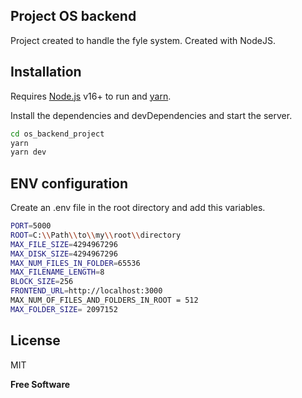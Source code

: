 ## Project OS backend

Project created to handle the fyle system. Created with NodeJS.

## Installation

Requires [Node.js](https://nodejs.org/) v16+ to run and [yarn](https://classic.yarnpkg.com/lang/en/docs/install/#windows-stable).

Install the dependencies and devDependencies and start the server.

```sh
cd os_backend_project
yarn
yarn dev
```

## ENV configuration
Create an .env file in the root directory and add this variables.

```sh
PORT=5000
ROOT=C:\\Path\\to\\my\\root\\directory
MAX_FILE_SIZE=4294967296
MAX_DISK_SIZE=4294967296
MAX_NUM_FILES_IN_FOLDER=65536
MAX_FILENAME_LENGTH=8
BLOCK_SIZE=256
FRONTEND_URL=http://localhost:3000
MAX_NUM_OF_FILES_AND_FOLDERS_IN_ROOT = 512
MAX_FOLDER_SIZE= 2097152
```

## License

MIT

**Free Software**
